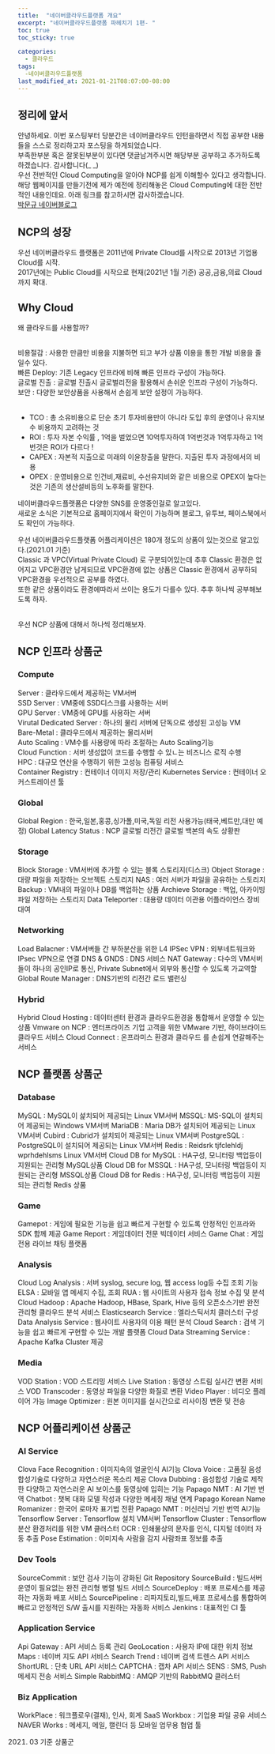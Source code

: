 ```yaml
---
title:  "네이버클라우드플랫폼 개요"
excerpt: "네이버클라우드플랫폼 파헤치기 1편- "
toc: true
toc_sticky: true

categories:
  - 클라우드
tags:
  -네이버클라우드플랫폼
last_modified_at: 2021-01-21T08:07:00-08:00
---
```


## 정리에 앞서
안녕하세요. 이번 포스팅부터 당분간은 네이버클라우드 인턴을하면서 직접 공부한 내용들을 스스로 정리하고자 포스팅을 하게되었습니다. <br>
부족한부분 혹은 잘못된부분이 있다면 댓글남겨주시면 해당부분 공부하고 추가하도록 하겠습니다. 감사합니다(_ _)
<br>
우선 전반적인 Cloud Computing을 알아야 NCP를 쉽게 이해할수 있다고 생각합니다.<br>
해당 웹페이지를 만들기전에 제가 예전에 정리해놓은 Cloud Computing에 대한 전반적인 내용인데요. 아래 링크를 참고하시면 감사하겠습니다. <br>
[박문규 네이버블로그](https://blog.naver.com/mk_crew/222075444353)


## NCP의 성장
우선 네이버클라우드 플랫폼은 2011년에 Private Cloud를 시작으로 2013년 기업용 Cloud를 시작.<br>
2017년에는 Public Cloud를 시작으로 현재(2021년 1월 기준) 공공,금융,의료 Cloud까지 확대.<br>


## Why Cloud
왜 클라우드를 사용할까?<br><br>

비용절감 : 사용한 만큼만 비용을 지불하면 되고 부가 상품 이용을 통한 개발 비용을 줄일수 있다.<br>
빠른 Deploy: 기존 Legacy 인프라에 비해 빠른 인프라 구성이 가능하다.<br>
글로벌 진출 : 글로벌 진출시 글로벌리전을 활용해서 손쉬운 인프라 구성이 가능하다.<br>
보안 : 다양한 보안상품을 사용해서 손쉽게 보안 설정이 가능하다.<br><br>

* TCO : 총 소유비용으로 단순 초기 투자비용만이 아니라 도입 후의 운영이나 유지보수 비용까지 고려하는 것
* ROI : 투자 자본 수익률 , 1억을 벌었으면 10억투자하여 1억번것과 1억투자하고 1억번것은 ROI가 다르다 !
* CAPEX : 자본적 지출으로 미래의 이윤창출을 말한다. 지출된 투자 과정에서의 비용
* OPEX : 운영비용으로 인건비,재료비, 수선유지비와 같은 비용으로 OPEX이 높다는것은 기존의 생산설비등의 노후화를 말한다.

네이버클라우드플랫폼은 다양한 SNS를 운영중인걸로 알고있다.<br>
새로운 소식은 기본적으로 홈페이지에서 확인이 가능하며 블로그, 유투브, 페이스북에서도 확인이 가능하다.<br>

우선 네이버클라우드플랫폼 어플리케이션은 180개 정도의 상품이 있는것으로 알고있다.(2021.01 기준)<br>
Classic 과 VPC(Virtual Private Cloud) 로 구분되어있는데 추후 Classic 환경은 없어지고 VPC환경만 남게되므로 VPC환경에 없는 상품은 Classic 환경에서 공부하되 VPC환경을 우선적으로 공부를 하였다. <br>
또한 같은 상품이라도 환경에따라서 쓰이는 용도가 다를수 있다. 추후 하나씩 공부해보도록 하자.<br><br>

우선 NCP 상품에 대해서 하나씩 정리해보자.<br>

## NCP 인프라 상품군
### Compute 
Server : 클라우드에서 제공하는 VM서버<br>
SSD Server : VM중에 SSD디스크를 사용하는 서버<br>
GPU Server : VM중에 GPU를 사용하는 서버<br>
Virutal Dedicated Server : 하나의 물리 서버에 단독으로 생성된 고성능 VM<br>
Bare-Metal : 클라우드에서 제공하는 물리서버<br>
Auto Scaling : VM수를 사용량에 따라 조절하는 Auto Scaling기능<br>
Cloud Function : 서버 생성없이 코드를 수행할 수 있ㄴ는 비즈니스 로직 수행<br>
HPC : 대규모 연산을 수행하기 위한 고성능 컴퓨팅 서비스<br>
Container Registry : 컨테이너 이미지 저장/관리
Kubernetes Service : 컨테이너 오커스트레이션 툴

### Global
Global Region : 한국,일본,홍콩,싱가폴,미국,독일 리전 사용가능(태국,베트만,대만 예정)
Global Latency Status : NCP 글로벌 리전간 글로벌 백본의 속도 상황판

### Storage 
Block Storage : VM서버에 추가할 수 있는 블록 스토리지(디스크)
Object Storage : 대량 파일을 저장하는 오브젝트 스토리지
NAS : 여러 서버가 파일을 공유하는 스토리지
Backup : VM내의 파일이나 DB를 백업하는 상품
Archieve Storage : 백업, 아카이빙 파일 저장하는 스토리지
Data Teleporter : 대용량 데이터 이관용 어플라이언스 장비 대여

### Networking
Load Balacner : VM서버들 간 부하분산을 위한 L4
IPSec VPN : 외부네트워크와 IPsec VPN으로 연결
DNS & GNDS : DNS 서비스
NAT Gateway : 다수의 VM서버들이 하나의 공인IP로 통신, Private Subnet에서 외부와 통신할 수 있도록 가교역할
Global Route Manager : DNS기반의 리전간 로드 밸런싱

### Hybrid
Hybrid Cloud Hosting : 데이터센터 환경과 클라우드환경을 통합해서 운영할 수 있는 상품
Vmware on NCP : 엔터프라이즈 기업 고객을 위한 VMware 기반, 하이브라이드 클라우드 서비스
Cloud Connect : 온프라미스 환경과 클라우드 를 손쉽게 연갈해주는 서비스

## NCP 플랫폼 상품군
### Database
MySQL : MySQL이 섩치되어 제공되는 Linux VM서버
MSSQL: MS-SQL이 설치되어 제공되는 Windows VM서버
MariaDB : Maria DB가 설치되어 제공되는 Linux VM서버
Cubird : Cubrid가 설치되어 제공되는 Linux VM서버
PostgreSQL : PostgreSQL이 설치되어 제공되는 Linux VM서버
Redis : Reidsrk tjfclehldj wprhdehlsms Linux VM서버
Cloud DB for MySQL : HA구성, 모니터링 백업등이 지원되는 관리형 MySQL상품
Cloud DB for MSSQL : HA구성, 모니터링 백업등이 지원되는 관리형 MSSQL상품
Cloud DB for Redis : HA구성, 모니터링 백업등이 지원되는 관리형 Redis 상품

### Game
Gamepot : 게임에 필요한 기능을 쉽고 빠르게 구현할 수 있도록 안정적인 인프라와 SDK 함께 제공
Game Report : 게임데이터 전문 빅데이터 서비스
Game Chat : 게임전용 라이브 채팅 플랫폼

### Analysis 
Cloud Log Analysis : 서버 syslog, secure log, 웹 access log등 수집 조회 기능
ELSA : 모바일 앱 메세지 수집, 조회
RUA : 웹 사이트의 사용자 접속 정보 수집 및 분석
Cloud Hadoop : Apache Hadoop, HBase, Spark, Hive 등의 오픈소스기반 완전 관리형 클라우드 분석 서비스
Elasticsearch Service : 엘라스틱서치 클러스터 구성
Data Analysis Service : 웹사이트 사용자의 이용 패턴 분석
Cloud Search : 검색 기능을 쉽고 빠르게 구현할 수 있는 개발 플랫폼
Cloud Data Streaming Service : Apache Kafka Cluster 제공

### Media
VOD Station : VOD 스트리밍 서비스
Live Station : 동영상 스트림 실시간 변환 서비스 
VOD Transcoder : 동영상 파일을 다양한 화질로 변환
Video Player : 비디오 플레이어 가능
Image Optimizer : 원본 이미지를 실시간으로 리사이징 변환 및 전송

## NCP 어플리케이션 상품군
### AI Service 
Clova Face Recognition : 이미지속의 얼굴인식 AI기능
Clova Voice : 고품질 음성 합성기술로 다양하고 자연스러운 목소리 제공
Clova Dubbing : 음성합성 기술로 제작한 다양하고 자연스러운 AI 보이스를 동영상에 입히는 기능
Papago NMT : AI 기반 번역
Chatbot : 챗복 대화 모델 작성과 다양한 메세징 채널 연계
Papago Korean Name Romanizer : 한국어 로마자 표기법 전환
Papago NMT : 머신러닝 기반 번역 AI기능
Tensorflow Server : Tensorflow 설치 VM서버
Tensorflow Cluster : Tensorflow 분산 환경처리를 위한 VM 클러스터
OCR : 인쇄물상의 문자를 인식, 디지털 데이터 자동 추출
Pose Estimation : 이미지속 사람을 감지 사람좌표 정보를 추출

### Dev Tools 
SourceCommit : 보안 검사 기능이 강화된 Git Repository 
SourceBuild : 빌드서버 운영이 필요없는 완전 관리형 병렬 빌드 서비스
SourceDeploy : 배포 프로세스를 제공하는 자동화 배포 서비스
SourcePipeline : 리파지토리,빌드,배포 프로세스를 통합하여 빠르고 안정적인 S/W 출시를 지원하는 자동화 서비스
Jenkins : 대표적인 CI 툴

### Application Service
Api Gateway :  API 서비스 등록 관리
GeoLocation : 사용자 IP에 대한 위치 정보
Maps : 네이버 지도 API 서비스
Search Trend : 네이버 검색 트렌스 API 서비스
ShortURL : 단축 URL API 서비스
CAPTCHA : 캡차 API 서비스
SENS : SMS, Push 메세지 전송 서비스
Simple RabbitMQ : AMQP 기반의 RabbitMQ 클러스터

### Biz Application
WorkPlace : 워크플로우(결재), 인사, 회계 SaaS
Workbox : 기업용 파일 공유 서비스 
NAVER Works : 메세지, 메일, 캘린더 등 모바일 업무용 협업 툴

2021. 03 기준 상품군
